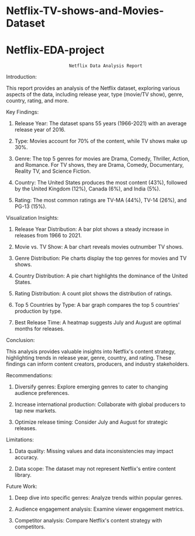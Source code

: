 # Netflix-TV-shows-and-Movies-Dataset
# Netflix-EDA-project

                            Netflix Data Analysis Report

Introduction:

This report provides an analysis of the Netflix dataset, exploring various aspects of the data, including release year, type (movie/TV show), genre, country, rating, and more.

Key Findings:

1. Release Year: The dataset spans 55 years (1966-2021) with an average release year of 2016.

2. Type: Movies account for 70% of the content, while TV shows make up 30%.

3. Genre: The top 5 genres for movies are Drama, Comedy, Thriller, Action, and Romance. For TV shows, they are Drama, Comedy, Documentary, Reality TV, and Science Fiction.

4. Country: The United States produces the most content (43%), followed by the United Kingdom (12%), Canada (6%), and India (5%).

5. Rating: The most common ratings are TV-MA (44%), TV-14 (26%), and PG-13 (15%).

Visualization Insights:

1. Release Year Distribution: A bar plot shows a steady increase in releases from 1966 to 2021.

2. Movie vs. TV Show: A bar chart reveals movies outnumber TV shows.

3. Genre Distribution: Pie charts display the top genres for movies and TV shows.

4. Country Distribution: A pie chart highlights the dominance of the United States.

5. Rating Distribution: A count plot shows the distribution of ratings.

6. Top 5 Countries by Type: A bar graph compares the top 5 countries' production by type.

7. Best Release Time: A heatmap suggests July and August are optimal months for releases.

Conclusion:

This analysis provides valuable insights into Netflix's content strategy, highlighting trends in release year, genre, country, and rating. These findings can inform content creators, producers, and industry stakeholders.

Recommendations:

1. Diversify genres: Explore emerging genres to cater to changing audience preferences.

2. Increase international production: Collaborate with global producers to tap new markets.

3. Optimize release timing: Consider July and August for strategic releases.

Limitations:

1. Data quality: Missing values and data inconsistencies may impact accuracy.

2. Data scope: The dataset may not represent Netflix's entire content library.

Future Work:

1. Deep dive into specific genres: Analyze trends within popular genres.

2. Audience engagement analysis: Examine viewer engagement metrics.

3. Competitor analysis: Compare Netflix's content strategy with competitors.
